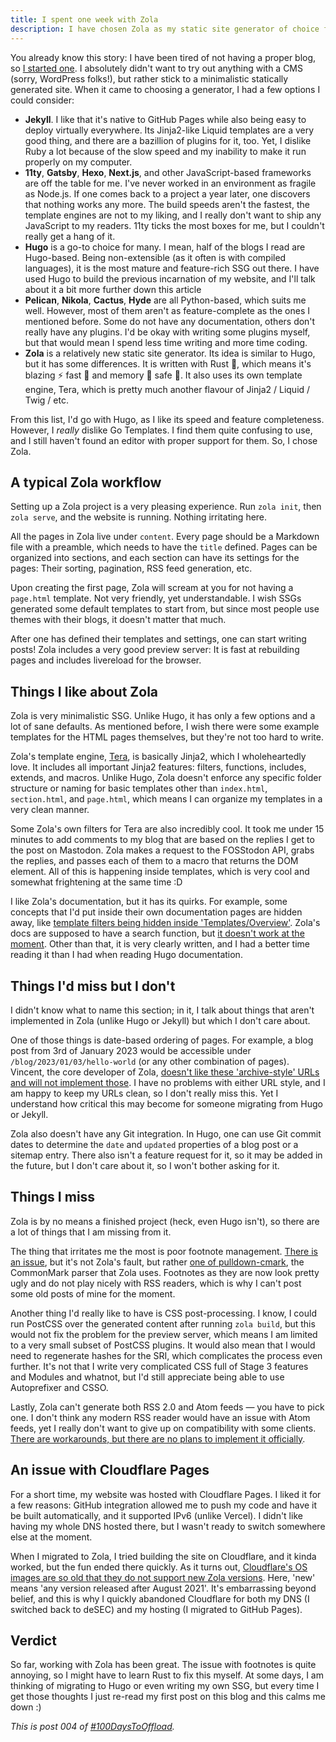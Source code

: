 ```yaml
---
title: I spent one week with Zola
description: I have chosen Zola as my static site generator of choice for this blog, and here, I talk about my experience with it.
---
```


You already know this story: I have been tired of not having a proper blog, so [I started one](2023-02-22-enough.md). I absolutely didn't want to try out anything with a CMS (sorry, WordPress folks!), but rather stick to a minimalistic statically generated site. When it came to choosing a generator, I had a few options I could consider:

- **Jekyll**. I like that it's native to GitHub Pages while also being easy to deploy virtually everywhere. Its Jinja2-like Liquid templates are a very good thing, and there are a bazillion of plugins for it, too. Yet, I dislike Ruby a lot because of the slow speed and my inability to make it run properly on my computer.
- **11ty**, **Gatsby**, **Hexo**, **Next.js**, and other JavaScript-based frameworks are off the table for me. I've never worked in an environment as fragile as Node.js. If one comes back to a project a year later, one discovers that nothing works any more. The build speeds aren't the fastest, the template engines are not to my liking, and I really don't want to ship any JavaScript to my readers. 11ty ticks the most boxes for me, but I couldn't really get a hang of it.
- **Hugo** is a go-to choice for many. I mean, half of the blogs I read are Hugo-based. Being non-extensible (as it often is with compiled languages), it is the most mature and feature-rich SSG out there. I have used Hugo to build the previous incarnation of my website, and I'll talk about it a bit more further down this article
- **Pelican**, **Nikola**, **Cactus**, **Hyde** are all Python-based, which suits me well. However, most of them aren't as feature-complete as the ones I mentioned before. Some do not have any documentation, others don't really have any plugins. I'd be okay with writing some plugins myself, but that would mean I spend less time writing and more time coding.
- **Zola** is a relatively new static site generator. Its idea is similar to Hugo, but it has some differences. It is written with Rust 🦀, which means it's blazing ⚡️ fast 🚀 and memory 🧠 safe 🥽. It also uses its own template engine, Tera, which is pretty much another flavour of Jinja2 / Liquid / Twig / etc.

From this list, I'd go with Hugo, as I like its speed and feature completeness. However, I _really_ dislike Go Templates. I find them quite confusing to use, and I still haven't found an editor with proper support for them. So, I chose Zola.

## A typical Zola workflow

Setting up a Zola project is a very pleasing experience. Run `zola init`, then `zola serve`, and the website is running. Nothing irritating here.

All the pages in Zola live under `content`. Every page should be a Markdown file with a preamble, which needs to have the `title` defined. Pages can be organized into sections, and each section can have its settings for the pages: Their sorting, pagination, RSS feed generation, etc.

Upon creating the first page, Zola will scream at you for not having a `page.html` template. Not very friendly, yet understandable. I wish SSGs generated some default templates to start from, but since most people use themes with their blogs, it doesn't matter that much.

After one has defined their templates and settings, one can start writing posts! Zola includes a very good preview server: It is fast at rebuilding pages and includes livereload for the browser.

## Things I like about Zola

Zola is very minimalistic SSG. Unlike Hugo, it has only a few options and a lot of sane defaults. As mentioned before, I wish there were some example templates for the HTML pages themselves, but they're not too hard to write.

Zola's template engine, [Tera](https://tera.netlify.app/), is basically Jinja2, which I wholeheartedly love. It includes all important Jinja2 features: filters, functions, includes, extends, and macros. Unlike Hugo, Zola doesn't enforce any specific folder structure or naming for basic templates other than `index.html`, `section.html`, and `page.html`, which means I can organize my templates in a very clean manner.

Some Zola's own filters for Tera are also incredibly cool. It took me under 15 minutes to add comments to my blog that are based on the replies I get to the post on Mastodon. Zola makes a request to the FOSStodon API, grabs the replies, and passes each of them to a macro that returns the DOM element. All of this is happening inside templates, which is very cool and somewhat frightening at the same time :D

I like Zola's documentation, but it has its quirks. For example, some concepts that I'd put inside their own documentation pages are hidden away, like [template filters being hidden inside 'Templates/Overview'](https://www.getzola.org/documentation/templates/overview/#built-in-filters). Zola's docs are supposed to have a search function, but [it doesn't work at the moment](https://github.com/getzola/zola/issues/2123). Other than that, it is very clearly written, and I had a better time reading it than I had when reading Hugo documentation.

## Things I'd miss but I don't

I didn't know what to name this section; in it, I talk about things that aren't implemented in Zola (unlike Hugo or Jekyll) but which I don't care about.

One of those things is date-based ordering of pages. For example, a blog post from 3rd of January 2023 would be accessible under `/blog/2023/01/03/hello-world` (or any other combination of pages). Vincent, the core developer of Zola, [doesn't like these 'archive-style' URLs and will not implement those](https://github.com/getzola/zola/issues/635#issuecomment-524564469). I have no problems with either URL style, and I am happy to keep my URLs clean, so I don't really miss this. Yet I understand how critical this may become for someone migrating from Hugo or Jekyll.

Zola also doesn't have any Git integration. In Hugo, one can use Git commit dates to determine the `date` and `updated` properties of a blog post or a sitemap entry. There also isn't a feature request for it, so it may be added in the future, but I don't care about it, so I won't bother asking for it.

## Things I miss

Zola is by no means a finished project (heck, even Hugo isn't), so there are a lot of things that I am missing from it.

The thing that irritates me the most is poor footnote management. [There is an issue](https://github.com/getzola/zola/issues/1285), but it's not Zola's fault, but rather [one of pulldown-cmark](https://github.com/raphlinus/pulldown-cmark/issues/142), the CommonMark parser that Zola uses. Footnotes as they are now look pretty ugly and do not play nicely with RSS readers, which is why I can't post some old posts of mine for the moment.

Another thing I'd really like to have is CSS post-processing. I know, I could run PostCSS over the generated content after running `zola build`, but this would not fix the problem for the preview server, which means I am limited to a very small subset of PostCSS plugins. It would also mean that I would need to regenerate hashes for the SRI, which complicates the process even further. It's not that I write very complicated CSS full of Stage 3 features and Modules and whatnot, but I'd still appreciate being able to use Autoprefixer and CSSO.

Lastly, Zola can't generate both RSS 2.0 and Atom feeds — you have to pick one. I don't think any modern RSS reader would have an issue with Atom feeds, yet I really don't want to give up on compatibility with some clients. [There are workarounds, but there are no plans to implement it officially](https://github.com/getzola/zola/issues/2083).

## An issue with Cloudflare Pages

For a short time, my website was hosted with Cloudflare Pages. I liked it for a few reasons: GitHub integration allowed me to push my code and have it be built automatically, and it supported IPv6 (unlike Vercel). I didn't like having my whole DNS hosted there, but I wasn't ready to switch somewhere else at the moment.

When I migrated to Zola, I tried building the site on Cloudflare, and it kinda worked, but the fun ended there quickly. As it turns out, [Cloudflare's OS images are so old that they do not support new Zola versions](https://community.cloudflare.com/t/cloudflare-pages-zola-build-fails-glibcxx-3-4-26-not-found/316457). Here, 'new' means 'any version released after August 2021'. It's embarrassing beyond belief, and this is why I quickly abandoned Cloudflare for both my DNS (I switched back to deSEC) and my hosting (I migrated to GitHub Pages).

## Verdict

So far, working with Zola has been great. The issue with footnotes is quite annoying, so I might have to learn Rust to fix this myself. At some days, I am thinking of migrating to Hugo or even writing my own SSG, but every time I get those thoughts I just re-read my first post on this blog and this calms me down :)

_This is post 004 of [#100DaysToOffload](https://100daystooffload.com/)._
